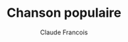 ---
layout: post
title: Chanson populaire
author: Claude Francois
language: "Français"
image:
  artist: claude-francois.png
---